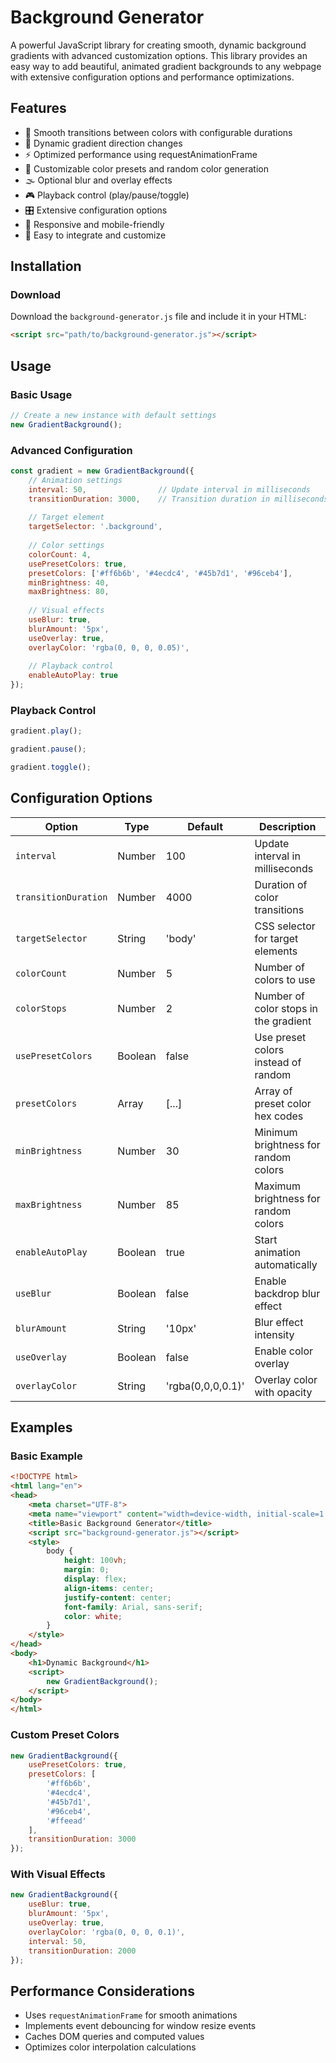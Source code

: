 # Background Generator

A powerful JavaScript library for creating smooth, dynamic background gradients with advanced customization options. This library provides an easy way to add beautiful, animated gradient backgrounds to any webpage with extensive configuration options and performance optimizations.

## Features

- 🎨 Smooth transitions between colors with configurable durations
- 🔄 Dynamic gradient direction changes
- ⚡ Optimized performance using requestAnimationFrame
- 🎯 Customizable color presets and random color generation
- 🌫️ Optional blur and overlay effects
- 🎮 Playback control (play/pause/toggle)
- 🎛️ Extensive configuration options
- 📱 Responsive and mobile-friendly
- 🔧 Easy to integrate and customize

## Installation

### Download
Download the `background-generator.js` file and include it in your HTML:
```html
<script src="path/to/background-generator.js"></script>
```

## Usage

### Basic Usage
```javascript
// Create a new instance with default settings
new GradientBackground();
```

### Advanced Configuration
```javascript
const gradient = new GradientBackground({
    // Animation settings
    interval: 50,                // Update interval in milliseconds
    transitionDuration: 3000,    // Transition duration in milliseconds
    
    // Target element
    targetSelector: '.background',
    
    // Color settings
    colorCount: 4,
    usePresetColors: true,
    presetColors: ['#ff6b6b', '#4ecdc4', '#45b7d1', '#96ceb4'],
    minBrightness: 40,
    maxBrightness: 80,
    
    // Visual effects
    useBlur: true,
    blurAmount: '5px',
    useOverlay: true,
    overlayColor: 'rgba(0, 0, 0, 0.05)',
    
    // Playback control
    enableAutoPlay: true
});
```

### Playback Control
```javascript
gradient.play();

gradient.pause();

gradient.toggle();
```

## Configuration Options

| Option | Type | Default | Description |
|--------|------|---------|-------------|
| `interval` | Number | 100 | Update interval in milliseconds |
| `transitionDuration` | Number | 4000 | Duration of color transitions |
| `targetSelector` | String | 'body' | CSS selector for target elements |
| `colorCount` | Number | 5 | Number of colors to use |
| `colorStops` | Number | 2 | Number of color stops in the gradient |
| `usePresetColors` | Boolean | false | Use preset colors instead of random |
| `presetColors` | Array | [...] | Array of preset color hex codes |
| `minBrightness` | Number | 30 | Minimum brightness for random colors |
| `maxBrightness` | Number | 85 | Maximum brightness for random colors |
| `enableAutoPlay` | Boolean | true | Start animation automatically |
| `useBlur` | Boolean | false | Enable backdrop blur effect |
| `blurAmount` | String | '10px' | Blur effect intensity |
| `useOverlay` | Boolean | false | Enable color overlay |
| `overlayColor` | String | 'rgba(0,0,0,0.1)' | Overlay color with opacity |

## Examples

### Basic Example
```html
<!DOCTYPE html>
<html lang="en">
<head>
    <meta charset="UTF-8">
    <meta name="viewport" content="width=device-width, initial-scale=1.0">
    <title>Basic Background Generator</title>
    <script src="background-generator.js"></script>
    <style>
        body {
            height: 100vh;
            margin: 0;
            display: flex;
            align-items: center;
            justify-content: center;
            font-family: Arial, sans-serif;
            color: white;
        }
    </style>
</head>
<body>
    <h1>Dynamic Background</h1>
    <script>
        new GradientBackground();
    </script>
</body>
</html>
```

### Custom Preset Colors
```javascript
new GradientBackground({
    usePresetColors: true,
    presetColors: [
        '#ff6b6b',
        '#4ecdc4',
        '#45b7d1',
        '#96ceb4',
        '#ffeead'
    ],
    transitionDuration: 3000
});
```

### With Visual Effects
```javascript
new GradientBackground({
    useBlur: true,
    blurAmount: '5px',
    useOverlay: true,
    overlayColor: 'rgba(0, 0, 0, 0.1)',
    interval: 50,
    transitionDuration: 2000
});
```

## Performance Considerations

- Uses `requestAnimationFrame` for smooth animations
- Implements event debouncing for window resize events
- Caches DOM queries and computed values
- Optimizes color interpolation calculations
